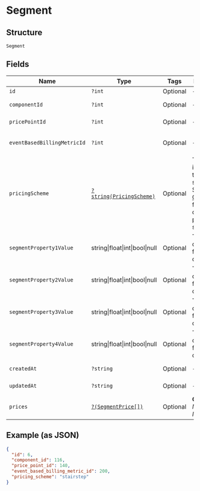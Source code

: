 
# Segment

## Structure

`Segment`

## Fields

| Name | Type | Tags | Description | Getter | Setter |
|  --- | --- | --- | --- | --- | --- |
| `id` | `?int` | Optional | - | getId(): ?int | setId(?int id): void |
| `componentId` | `?int` | Optional | - | getComponentId(): ?int | setComponentId(?int componentId): void |
| `pricePointId` | `?int` | Optional | - | getPricePointId(): ?int | setPricePointId(?int pricePointId): void |
| `eventBasedBillingMetricId` | `?int` | Optional | - | getEventBasedBillingMetricId(): ?int | setEventBasedBillingMetricId(?int eventBasedBillingMetricId): void |
| `pricingScheme` | [`?string(PricingScheme)`](../../doc/models/pricing-scheme.md) | Optional | The identifier for the pricing scheme. See [Product Components](https://help.chargify.com/products/product-components.html) for an overview of pricing schemes. | getPricingScheme(): ?string | setPricingScheme(?string pricingScheme): void |
| `segmentProperty1Value` | string\|float\|int\|bool\|null | Optional | This is a container for one-of cases. | getSegmentProperty1Value(): | setSegmentProperty1Value( segmentProperty1Value): void |
| `segmentProperty2Value` | string\|float\|int\|bool\|null | Optional | This is a container for one-of cases. | getSegmentProperty2Value(): | setSegmentProperty2Value( segmentProperty2Value): void |
| `segmentProperty3Value` | string\|float\|int\|bool\|null | Optional | This is a container for one-of cases. | getSegmentProperty3Value(): | setSegmentProperty3Value( segmentProperty3Value): void |
| `segmentProperty4Value` | string\|float\|int\|bool\|null | Optional | This is a container for one-of cases. | getSegmentProperty4Value(): | setSegmentProperty4Value( segmentProperty4Value): void |
| `createdAt` | `?string` | Optional | - | getCreatedAt(): ?string | setCreatedAt(?string createdAt): void |
| `updatedAt` | `?string` | Optional | - | getUpdatedAt(): ?string | setUpdatedAt(?string updatedAt): void |
| `prices` | [`?(SegmentPrice[])`](../../doc/models/segment-price.md) | Optional | **Constraints**: *Minimum Items*: `1` | getPrices(): ?array | setPrices(?array prices): void |

## Example (as JSON)

```json
{
  "id": 6,
  "component_id": 116,
  "price_point_id": 140,
  "event_based_billing_metric_id": 200,
  "pricing_scheme": "stairstep"
}
```

